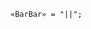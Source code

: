 <!-- This file is generated automatically by infrastructure scripts. Please don't edit by hand. -->

```{ .ebnf .slang-ebnf #BarBar }
«BarBar» = "||";
```
